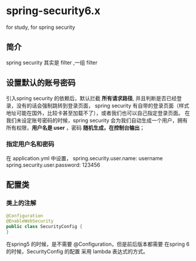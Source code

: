 # spring-security6.x

for study, for spring security
## 简介
spring security 其实是 filter ,一组 filter
## 设置默认的账号密码
引入spring security 的依赖后，默认拦截 **所有请求路径**, 并且判断是否已经登录，没有的话会强制跳转到登录页面，
spring security 有自带的登录页面（样式地址可能在国外，比较卡甚至加载不了），或者我们也可以自己指定登录页面。 
在我们未设定账号密码的时候，spring security 会为我们自动生成一个用户，拥有所有权限，**用户名是 user** ，密码
**随机生成，在控制台输出**；
### 指定用户名和密码
在 application.yml 中设置，
spring.security.user.name: username
spring.security.user.password: 123456 
## 配置类
### 类上的注解
```java
@Configuration
@EnableWebSecurity
public class SecurityConfig {
}
```
在spring5 的时候，是不需要 @Configuration，但是前后版本都需要 
在spring 6 的时候，SecurityConfig 的配置 采用 lambda 表达式的方式。
